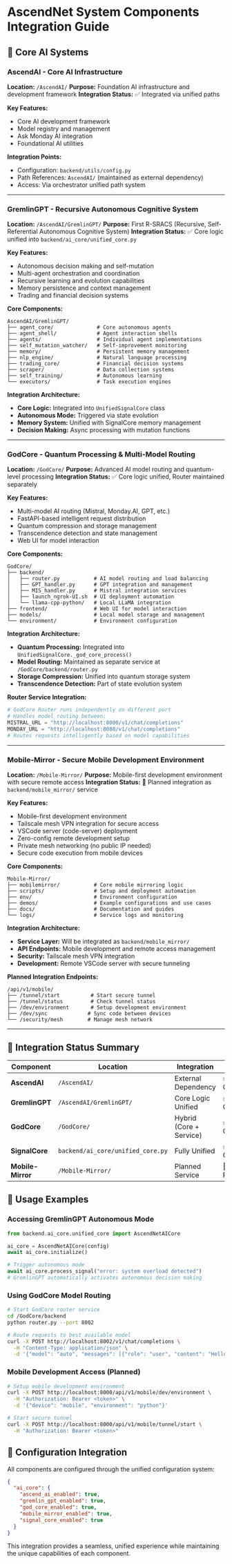# AscendNet System Components Integration Guide

## 🧠 Core AI Systems

### AscendAI - Core AI Infrastructure
**Location:** `/AscendAI/`
**Purpose:** Foundation AI infrastructure and development framework
**Integration Status:** ✅ Integrated via unified paths

**Key Features:**
- Core AI development framework
- Model registry and management
- Ask Monday AI integration
- Foundational AI utilities

**Integration Points:**
- Configuration: `backend/utils/config.py`
- Path References: `AscendAI/` (maintained as external dependency)
- Access: Via orchestrator unified path system

---

### GremlinGPT - Recursive Autonomous Cognitive System
**Location:** `/AscendAI/GremlinGPT/`
**Purpose:** First R-SRACS (Recursive, Self-Referential Autonomous Cognitive System)
**Integration Status:** ✅ Core logic unified into `backend/ai_core/unified_core.py`

**Key Features:**
- Autonomous decision making and self-mutation
- Multi-agent orchestration and coordination  
- Recursive learning and evolution capabilities
- Memory persistence and context management
- Trading and financial decision systems

**Core Components:**
```
AscendAI/GremlinGPT/
├── agent_core/              # Core autonomous agents
├── agent_shell/             # Agent interaction shells
├── agents/                  # Individual agent implementations
├── self_mutation_watcher/   # Self-improvement monitoring
├── memory/                  # Persistent memory management
├── nlp_engine/              # Natural language processing
├── trading_core/            # Financial decision systems
├── scraper/                 # Data collection systems
├── self_training/           # Autonomous learning
└── executors/               # Task execution engines
```

**Integration Architecture:**
- **Core Logic:** Integrated into `UnifiedSignalCore` class
- **Autonomous Mode:** Triggered via state evolution
- **Memory System:** Unified with SignalCore memory management
- **Decision Making:** Async processing with mutation functions

---

### GodCore - Quantum Processing & Multi-Model Routing
**Location:** `/GodCore/`
**Purpose:** Advanced AI model routing and quantum-level processing
**Integration Status:** ✅ Core logic unified, Router maintained separately

**Key Features:**
- Multi-model AI routing (Mistral, Monday.AI, GPT, etc.)
- FastAPI-based intelligent request distribution
- Quantum compression and storage management
- Transcendence detection and state management
- Web UI for model interaction

**Core Components:**
```
GodCore/
├── backend/
│   ├── router.py           # AI model routing and load balancing
│   ├── GPT_handler.py      # GPT integration and management
│   ├── MIS_handler.py      # Mistral integration services
│   ├── launch_ngrok-UI.sh  # UI deployment automation
│   └── llama-cpp-python/   # Local LLaMA integration
├── frontend/               # Web UI for model interaction
├── models/                 # Local model storage and management
└── environment/            # Environment configuration
```

**Integration Architecture:**
- **Quantum Processing:** Integrated into `UnifiedSignalCore._god_core_process()`
- **Model Routing:** Maintained as separate service at `/GodCore/backend/router.py`
- **Storage Compression:** Unified into quantum storage system
- **Transcendence Detection:** Part of state evolution system

**Router Service Integration:**
```python
# GodCore Router runs independently on different port
# Handles model routing between:
MISTRAL_URL = "http://localhost:8000/v1/chat/completions"
MONDAY_URL = "http://localhost:8080/v1/chat/completions"
# Routes requests intelligently based on model capabilities
```

---

### Mobile-Mirror - Secure Mobile Development Environment  
**Location:** `/Mobile-Mirror/`
**Purpose:** Mobile-first development environment with secure remote access
**Integration Status:** 🔄 Planned integration as `backend/mobile_mirror/` service

**Key Features:**
- Mobile-first development environment
- Tailscale mesh VPN integration for secure access
- VSCode server (code-server) deployment
- Zero-config remote development setup
- Private mesh networking (no public IP needed)
- Secure code execution from mobile devices

**Core Components:**
```
Mobile-Mirror/
├── mobilemirror/           # Core mobile mirroring logic
├── scripts/                # Setup and deployment automation
├── env/                    # Environment configuration  
├── demos/                  # Example configurations and use cases
├── docs/                   # Documentation and guides
└── logs/                   # Service logs and monitoring
```

**Integration Architecture:**
- **Service Layer:** Will be integrated as `backend/mobile_mirror/`
- **API Endpoints:** Mobile development and remote access management
- **Security:** Tailscale mesh VPN integration
- **Development:** Remote VSCode server with secure tunneling

**Planned Integration Endpoints:**
```
/api/v1/mobile/
├── /tunnel/start          # Start secure tunnel
├── /tunnel/status         # Check tunnel status  
├── /dev/environment       # Setup development environment
├── /dev/sync             # Sync code between devices
└── /security/mesh        # Manage mesh network
```

---

## 🔗 Integration Status Summary

| Component | Location | Integration | Status |
|-----------|----------|-------------|---------|
| **AscendAI** | `/AscendAI/` | External Dependency | ✅ Complete |
| **GremlinGPT** | `/AscendAI/GremlinGPT/` | Core Logic Unified | ✅ Complete |
| **GodCore** | `/GodCore/` | Hybrid (Core + Service) | ✅ Complete |
| **SignalCore** | `backend/ai_core/unified_core.py` | Fully Unified | ✅ Complete |
| **Mobile-Mirror** | `/Mobile-Mirror/` | Planned Service | 🔄 Pending |

## 🚀 Usage Examples

### Accessing GremlinGPT Autonomous Mode
```python
from backend.ai_core.unified_core import AscendNetAICore

ai_core = AscendNetAICore(config)
await ai_core.initialize()

# Trigger autonomous mode
await ai_core.process_signal("error: system overload detected")
# GremlinGPT automatically activates autonomous decision making
```

### Using GodCore Model Routing
```bash
# Start GodCore router service
cd /GodCore/backend
python router.py --port 8002

# Route requests to best available model
curl -X POST http://localhost:8002/v1/chat/completions \
  -H "Content-Type: application/json" \
  -d '{"model": "auto", "messages": [{"role": "user", "content": "Hello"}]}'
```

### Mobile Development Access (Planned)
```bash
# Setup mobile development environment
curl -X POST http://localhost:8000/api/v1/mobile/dev/environment \
  -H "Authorization: Bearer <token>" \
  -d '{"device": "mobile", "environment": "python"}'

# Start secure tunnel
curl -X POST http://localhost:8000/api/v1/mobile/tunnel/start \
  -H "Authorization: Bearer <token>"
```

## 🔧 Configuration Integration

All components are configured through the unified configuration system:

```json
{
  "ai_core": {
    "ascend_ai_enabled": true,
    "gremlin_gpt_enabled": true,
    "god_core_enabled": true,
    "mobile_mirror_enabled": true,
    "signal_core_enabled": true
  }
}
```

This integration provides a seamless, unified experience while maintaining the unique capabilities of each component.
